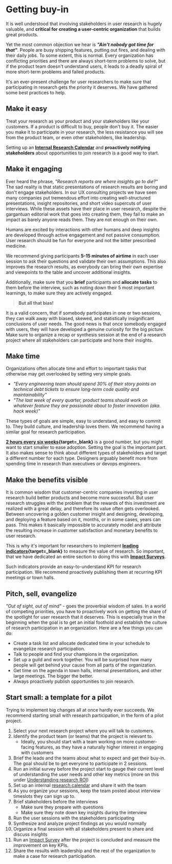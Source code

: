 # Getting buy-in

It is well understood that involving stakeholders in user research is hugely valuable, and **critical for creating a user-centric organization** that builds great products.

Yet the most common objection we hear is ***"Ain't nobody got time for that"***. People are busy shipping features, putting out fires, and dealing with their daily jobs. To some extent, this is normal. Every organization has conflicting priorities and there are always short-term problems to solve, but if the product team doesn't understand users, it leads to a deadly spiral of more short-term problems and failed products.

It's an ever-present challenge for user researchers to make sure that participating in research gets the priority it deserves. We have gathered some best practices to help.

## Make it easy

Treat your research as your product and your stakeholders like your customers. If a product is difficult to buy, people don't buy it. The easier you make it to participate in your research, the less resistance you will see from the product team, or even other stakeholders, like leadership.

Setting up an **[Internal Research Calendar](/collaborative_calendar)** and **proactively notifying stakeholders** about opportunities to join research is a good way to start.

## Make it engaging

Ever heard the phrase, *"Research reports are where insights go to die?"* The sad reality is that static presentations of research results are boring and don't engage stakeholders. In our UX consulting projects we have seen many companies put tremendous effort into creating well-structured presentations, insight repositories, and short video supercuts of user interviews. While these assets have their place in user research, despite the gargantuan editorial work that goes into creating them, they fail to make an impact as barely anyone reads them. They are not enough on their own.

Humans are excited by interactions with other humans and deep insights are developed through active engagement and not passive consumption. User research should be fun for everyone and not the bitter prescribed medicine. 

We recommend giving participants **5-15 minutes of airtime** in each user session to ask their questions and validate their own assumptions. This also improves the research results, as everybody can bring their own expertise and viewpoints to the table and uncover additional insights.

Additionally, make sure that you **brief** participants and **allocate tasks** to them before the interview, such as noting down their 5 most important learnings, to make sure they are actively engaged.

> **But all that bias!**
>
It is a valid concern, that if somebody participates in one or two sessions, they can walk away with biased, skewed, and statistically insignificant conclusions of user needs. The good news is that once somebody engaged with users, they will have developed a genuine curiosity for the big picture. Make sure to organize a recap or synthesis session at the end of a research project where all stakeholders can participate and hone their insights.

## Make time

Organizations often allocate time and effort to important tasks that otherwise may get overlooked by setting very simple goals.

- *"Every engineering team should spend 30% of their story points on technical debt tickets to ensure long-term code quality and maintainability"*
- *"The last week of every quarter, product teams should work on whatever feature they are passionate about to foster innovation (aka. hack week)"*

These types of goals are simple, easy to understand, and easy to commit to. They build culture, and leadership loves them.
We recommend having a similar goal for research participation.

**[2 hours every six weeks](https://articles.uie.com/user_exposure_hours/){target=_blank}** is a good number, but you might want to start smaller to ease adoption. Setting the goal is the important part. It also makes sense to think about different types of stakeholders and target a different number for each type. Designers arguably benefit more from spending time in research than executives or devops engineers.

## Make the benefits visible

It is common wisdom that customer-centric companies investing in user research build better products and become more successful. But user research struggles with the problem that the rewards of this investment are realized with a great delay, and therefore its value often gets overlooked. Between uncovering a golden customer insight and designing, developing, and deploying a feature based on it, months, or in some cases, years can pass. This makes it basically impossible to accurately model and attribute the resulting increase in customer satisfaction and monetary benefits to user research.

This is why it's important for researchers to implement **[leading indicators](https://www.bmc.com/blogs/leading-vs-lagging-indicators/){target=_blank}** to measure the value of research. So important, that we have dedicated an entire section to doing this with **[Impact Surveys](/impact_survey)**.

Such indicators provide an easy-to-understand KPI for research participation. We recommend proactively publishing them at recurring KPI meetings or town halls.

## Pitch, sell, evangelize

*"Out of sight, out of mind"* - goes the proverbial wisdom of sales. In a world of competing priorities, you have to proactively work on getting the share of the spotlight for user research that it deserves. This is especially true in the beginning when the goal is to get an initial foothold and establish the culture of research participation in an organization. Here are a few things you can do:

- Create a task list and allocate dedicated time in your schedule to evangelize research participation.
- Talk to people and find your champions in the organization.
- Set up a guild and work together. You will be surprised how many people will get behind your cause from all parts of the organization.
- Get time on the agenda in town halls, internal presentations, and other large meetings. The bigger the better.
- Always proactively publish opportunities to join research.

## Start small: a template for a pilot

Trying to implement big changes all at once hardly ever succeeds. We recommend starting small with research participation, in the form of a pilot project.

1. Select your next research project where you will talk to customers.
2. Identify the product team (or teams) that the project is relevant to.
    - Ideally, you should start with a team working on more customer-facing features, as they have a naturally higher interest in engaging with customers
3. Brief the leads and the teams about what to expect and get their buy-in. The goal should be to get everyone to participate in 2 sessions.
4. Run an initial survey before the project start to gauge their current level of understanding the user needs and other key metrics (more on this under [Understanding research ROI](/impact_roi))
5. Set up an internal [research calendar](/collaborative_calendar) and share it with the team
6. As you organize your sessions, keep the team posted about interview timeslots they can sign up to.
7. Brief stakeholders before the interviews
    - Make sure they prepare with questions
    - Make sure they note down key insights during the interview
8. Run the user sessions with the stakeholders participating
9. Synthesize and analyze project findings as you would normally
10. Organize a final session with all stakeholders present to share and discuss insights
11. Run an [Impact Survey](/impact_survey) after the project is concluded and measure the improvement on key KPIs.
12. Share the results with leadership and the rest of the organization to make a case for research participation.

